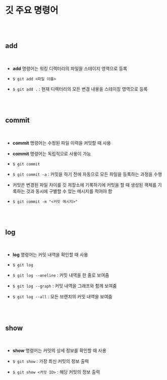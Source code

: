 # 깃 주요 명령어 

<br><br>

## add

<br>

+ **add** 명령어는 워킹 디렉터리의 파일을 스테이지 영역으로 등록

+ `$ git add <파일 이름>`

+ `$ git add .` : 현재 디렉터리의 모든 변경 내용을 스테이징 영역으로 등록

<br><br>

## commit

<br>

+ **commit** 명령어는 수정된 파일 이력을 커밋할 때 사용

+ **commit** 명령어는 독립적으로 사용이 가능

+ `$ git commit`

+ `$ git commit -a` : 커밋을 하기 전에 자동으로 모든 파일을 등록하는 과정을 수행

+ 커밋은 변경된 파일 차이를 깃 저장소에 기록하기에 커밋을 할 때 생성된 객체를 기록하는 것과 동시에 구별할 수 있는 메시지를 적어야 함

+ `$ git commit -m "<커밋 메시지>" `

<br><br>

## log

<br>

+ **log** 명령어는 커밋 내역을 확인할 때 사용

+ `$ git log`

+ `$ git log --oneline` : 커밋 내역을 한 줄로 보여줌

+ `$ git log --graph` : 커밋 내역을 그래프와 함께 보여줌

+ `$ git log --all` : 모든 브랜치의 커밋 내역을 보여줌

<br><br>

## show

<br>

+ **show** 명령어는 커밋의 상세 정보를 확인할 때 사용

+ `$ git show` : 가장 최신 커밋의 정보 출력

+ `$ git show <커밋 ID>` : 해당 커밋의 정보 출력

<br>

